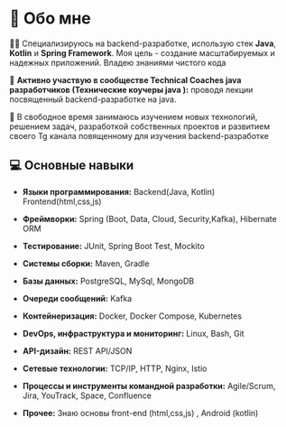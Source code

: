 # 🚀 Обо мне

👨‍💻 Специализируюсь на backend-разработке, использую стек **Java**, **Kotlin** и **Spring Framework**. Моя цель - создание масштабируемых и надежных приложений. Владею знаниями чистого кода

🎤 **Активно участвую в сообществе Technical Coaches java разработчиков (Технические коучеры java ):** проводя лекции посвященный backend-разработке на java.

🌱 В свободное время занимаюсь изучением новых технологий, решением задач, разработкой собственных проектов и развитием своего Tg канала повященному для изучения backend-разработке


## 💻 Основные навыки
- **Языки программирования:** Backend(Java, Kotlin) Frontend(html,css,js) 
- **Фреймворки:** Spring (Boot, Data, Cloud, Security,Kafka), Hibernate ORM
- **Тестирование:** JUnit, Spring Boot Test, Mockito
- **Системы сборки:** Maven, Gradle
- **Базы данных:** PostgreSQL, MySql, MongoDB
- **Очереди сообщений:** Kafka
- **Контейнеризация:** Docker, Docker Compose, Kubernetes
- **DevOps, инфраструктура и мониторинг:** Linux, Bash, Git
- **API-дизайн:** REST API/JSON
- **Сетевые технологии:** TCP/IP, HTTP, Nginx, Istio
- **Процессы и инструменты командной разработки:** Agile/Scrum, Jira, YouTrack, Space, Confluence

- **Прочее:** Знаю основы front-end (html,css,js) , Android (kotlin)
